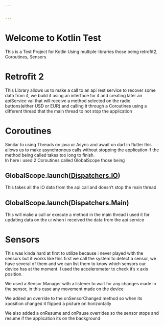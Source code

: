 ```yaml
---


---
```


<h1 id="welcome-to-kotlin-test">Welcome to Kotlin Test</h1>
<p>This is a Test Project for Kotlin Using multiple libraries those being retrofit2, Coroutines, Sensors</p>
<h1 id="retrofit-2">Retrofit 2</h1>
<p>This Library allows us to make a call to an api rest service to recover some data from it, we build it using an interface for it and creating later an apiService val that will receive a method selected on the radio buttons(either USD or EUR) and calling it through a Coroutines using a different thread that the main thread to not stop the application</p>
<h1 id="coroutines">Coroutines</h1>
<p>Similar to using Threads on java or Async and await on dart in flutter this allows us to make asynchronous calls without stopping the application if the method being called takes too long to finish.<br>
In here i used 2 Coroutines called GlobalScope those being</p>
<h2 id="globalscope.launchdispatchers.io">GlobalScope.launch(<a href="http://Dispatchers.IO">Dispatchers.IO</a>)</h2>
<p>This takes all the IO data from the api call and doesn’t stop the main thread</p>
<h2 id="globalscope.launchdispatchers.main">GlobalScope.launch(Dispatchers.Main)</h2>
<p>This will make a call or execute a method in the main thread i used it for updating data on the ui when i received the data from the api service</p>
<h1 id="sensors">Sensors</h1>
<p>This was kinda hard at first to utilize because i never played with the sensors but it works like this first we call the system to detect a sensor, we have several of them and we can list them to know which sensors our device has at the moment. I used the accelerometer to check it’s x axis position.</p>
<p>We used a Sensor Manager with a listener to wait for any changes made in the sensor, in this case any movement made on the device</p>
<p>We added an override to the onSensorChanged method so when its xposition changed it flipped a picture on horizontally</p>
<p>We also added a onResume and onPause overrides so the sensor stops and resume if the application its on the background</p>
<h1 id="section"></h1>


